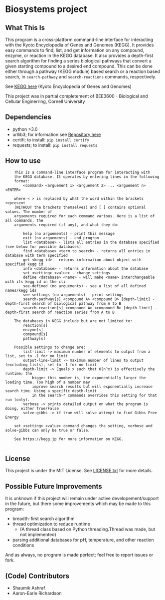 # Biosystems project

## What This Is
 This program is a cross-platform command-line interface for interacting with the Kyoto 
 Encyclopedia of Genes and Genomes (KEGG). It provides easy commands to find, list, and
 get information on any compound, enzyme, or reaction in the KEGG database. It also provides
 a depth-first search algorithm for finding a series biological pathways that convert a given
 starting compound to a desired end compound. This can be done either through a pathway (KEGG 
 module) based search or a reaction based search, in `search-pathway` and `search-reactions`
 commands, respectively. 
 
 See [KEGG here](https://kegg.jp) (Kyoto Encyclopedia of Genes and Genomes)
 
 This project was in partial completement of BEE3600 - Biological and Cellular Enginerring,
 Cornell University
 
## Dependencies
 - python >3.0
 - urllib3; for information see [Repository here](https://github.com/urllib3/urllib3)
 - certifi; to install: `pip install certify`
 - requests; to install: `pip install requests`

## How to use
```
	This is a command-line interface program for interacting with
	the KEGG database. It operates by entering lines in the following
	format:
		<command> <arguement 1> <arguement 2> ... <arguement n> <ENTER>

	where < > is replaced by what the word within the brackets represent
	(WITHOUT the brackets themselves) and [ ] contains optional values. The number of 
	arguements required for each command various. Here is a list of all commands, the 
	arguements required (if any), and what they do:

		help (no arguements) - print this message
		exit (no arguements) - end program
		list <database> - lists all entries in the database specified (see below for possible databases)
		find <database> <term to search> - returns all entries in database with term specified
		get <kegg id> - returns information about object with specified kegg id
		info <database> - returns information about the database
		set <setting> <value> - change settings
		define <database> <name> - will make <name> interchangeable with its kegg id in the cli
		see-defined (no arguements) - see a list of all defined names/kegg ids
		see-settings (no arguements) - print settings
		search-pathway[s] <compound A> <compound B> [depth-limit] - depth-first search of biological pathway from A to B
		search-reaction[s] <compound A> <compound B> [depth-limit] - depth-first search of reaction series from A to B
		
	The databases in KEGG include but are not limited to:
		reaction[s]
		enzyme[s]
		compound[s]
		pathway[s]

	Possible settings to change are:
		list-limit -> maximum number of elements to output from a list, set to -1 for no limit
		output-line-limit -> maximum number of lines to output (excluding lists), set to -1 for no limit
		depth-limit -> Equals x such that O(n^x) is effectively the runtime; the 
			bigger this number is, the exponentially larger the loading time. Too high of a number may 
			improve search results but will exponentially increase search time. Using a specific depth-limit
			in the search-* commands overrides this setting for that run (only).
		verbose -> prints detailed output on what the program is doing, either True/False
		solve-gibbs -> if true will solve attempt to find Gibbs Free Energy
	
	set <setting> <value> command changes the setting, verbose and solve-gibbs can only be true or false.
	
	See https://kegg.jp for more information on KEGG.
	
```

## License
 This project is under the MIT License. See [LICENSE.txt](https://github.com/Shaumik-Ashraf/BiosystemsProject/blob/master/LICENSE.txt) for more details.

## Possible Future Improvements
 It is unknown if this project will remain under active developement/support in the future, but 
 there some improvements which may be made to this program:
 - breadth-first search algorithm
 - thread optimization to reduce runtime
   + (A thread class based on Python threading.Thread was made, but not implemented)
 - parsing additional databases for pH, temperature, and other reaction conditions
 
 And as always, no program is made perfect; feel free to report issues or fork.
 
 ## (Code) Contributors
  - Shaumik Ashraf
  - Aaron-Earle Richardson
 
 
 
